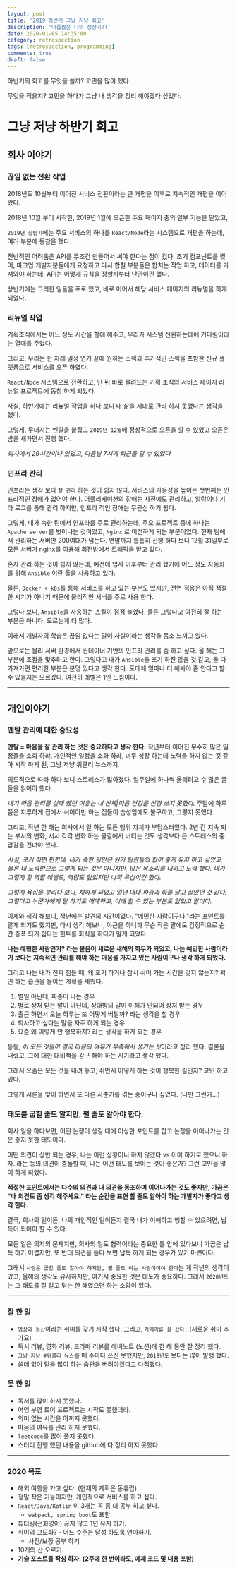 ```yaml
---
layout: post
title: '2019 하반기 그냥 저냥 회고'
description: '어줍짢은 나의 성장기?!'
date: 2020-01-05 14:35:00
category: retrospection
tags: [retrospection, programming]
comments: true
draft: false
---
```


하반기의 회고를 무엇을 쓸까? 고민을 많이 했다.

무엇을 적을지? 고민을 하다가 그냥 내 생각을 정리 해야겠다 싶었다.

# 그냥 저냥 하반기 회고

## 회사 이야기

### 끊임 없는 전환 작업

2018년도 10월부터 이어진 서비스 전환이라는 큰 개편을 이후로 지속적인 개편을 이어 왔다.

2018년 10월 부터 시작한, 2019년 1월에 오픈한 주요 페이지 중의 일부 기능을 맡았고,

`2019년 상반기`에는 주요 서비스의 하나를 `React/Node`라는 시스템으로 개편을 하는데, 여러 부분에 동참을 했다.

전반적인 어려움은 API를 무조건 만들어서 써야 한다는 점이 컸다. 초기 컴포넌트를 찢어, 마크업 개발자분들에게 요청하고 다시 합칠 부분들은 합치는 작업 하고, 데이터를 가져와야 하는데, API는 어떻게 규칙을 정할지부터 난관이긴 했다.

상반기에는 그러한 일들을 주로 했고, 바로 이어서 해당 서비스 페이지의 리뉴얼을 하게 되었다.

### 리뉴얼 작업

기획조직에서는 어느 정도 시간을 할애 해주고, 우리가 시스템 전환하는데에 기다림이라는 열매를 주었다.

그리고, 우리는 한 차례 일정 연기 끝에 원하는 스펙과 추가적인 스펙을 포함한 신규 플랫폼으로 서비스를 오픈 하였다.

`React/Node` 시스템으로 전환하고, 난 뒤 바로 몰려드는 기획 조직의 서비스 페이지 리뉴얼 프로젝트에 동참 하게 되었다.

사실, 하반기에는 리뉴얼 작업을 하다 보니 내 삶을 제대로 관리 하지 못했다는 생각을 했다.

그렇게, 무너지는 멘탈을 붙잡고 `2019년 12월`에 정상적으로 오픈을 할 수 있었고 오픈은 밤을 새가면서 진행 했다.

_회사에서 29시간이나 있었고, 다음날 7시에 퇴근을 할 수 있었다._

### 인프라 관리

인프라는 생각 보다 `잘 관리` 하는 것이 쉽지 않다. 서비스의 가용성을 높이는 첫번째는 인프라적인 장애가 없어야 한다. 어플리케이션의 장애는 사전에도 관리하고, 알람이나 기타 로그를 통해 관리 하지만, 인프라 적인 장애는 무관심 하기 쉽다.

그렇게, 내가 속한 팀에서 인프라를 주로 관리하는데, 주요 프로젝트 중에 하나는 `Apache server`를 벗어나는 것이었고, `Nginx` 로 이전하게 되는 부분이었다. 현재 팀에서 관리하는 서버만 200여대가 넘는다. 연말까지 틈틈히 진행 하다 보니 12월 31일부로 모든 서버가 nginx를 이용해 최전방에서 트래픽을 받고 있다.

혼자 관리 하는 것이 쉽지 않은데, 예전에 입사 이후부터 관리 했기에 어느 정도 자동화를 위해 `Ansible` 이란 툴을 사용하고 있다.

물론, `Docker + k8s`를 통해 서비스를 하고 있는 부분도 있지만, 전면 적용은 아직 적절한 시기가 아니기 때문에 물리적인 서버를 주로 사용 한다.

그렇다 보니, `Ansible`을 사용하는 스킬이 점점 늘었다. 물론 그렇다고 여전히 잘 하는 부분은 아니다. 모르는게 더 많다.

이래서 개발자의 학습은 끊임 없다는 말이 사실이라는 생각을 몸소 느끼고 있다.

앞으로는 물리 서버 환경에서 컨테이너 기반의 인프라 관리를 좀 하고 싶다. 올 해는 그 부분에 초점을 맞추려고 한다. 그렇다고 내가 `Ansible`을 포기 하진 않을 것 같고, 둘 다 가져가면 편리한 부분은 분명 있다고 생각 한다. 도대체 얼마나 더 해봐야 좀 안다고 할 수 있을지는 모르겠다. 여전히 레벨은 1인 느낌이다.

---

## 개인이야기

### 멘탈 관리에 대한 중요성

**멘탈 = 마음을 잘 관리 하는 것은 중요하다고 생각 한다.** 작년부터 이어진 무수히 많은 일정들을 소화 하랴, 개인적인 일정을 소화 하랴, 너무 성장 하는데 노력을 하지 않는 것 같아 시작 하게 된, 그냥 저냥 위클리 뉴스까지.

의도적으로 따라 하다 보니 스트레스가 많아졌다. 일주일에 하나씩 올리려고 수 많은 글들을 읽어야 했다.

_내가 마음 관리를 실패 했던 이유는 내 신체|마음 건강을 신경 쓰지 못했다._ 주말에 하루쯤은 지루하게 집에서 쉬어야만 하는 집돌이 습성임에도 불구하고, 그렇지 못했다.

그리고, 작년 한 해는 회사에서 일 하는 모든 행위 자체가 부담스러웠다. 2년 간 지속 되는 부서의 변화, 시시 각각 변화 하는 물결에서 버티는 것도 생각보다 큰 스트레스의 중압감을 견뎌야 했다.

_사실, 포기 하면 편한데, 내가 속한 팀만은 뭔가 팀원들의 합이 좋게 유지 하고 싶었고, 물론 내 노력만으로 그렇게 되는 것은 아니지만, 많은 목소리를 내려고 노력 했다. 내가 그렇게 할 역할 레벨도, 역량도 없었지만 나의 욕심이긴 했다._

_그렇게 욕심을 부리다 보니, 체하게 되었고 일년 내내 짜증과 화를 달고 살았던 것 같다. 그렇다고 누군가에게 말 하기도 애매하고, 이해 할 수 있는 부분도 없었고 말이다._

이제와 생각 해보니, 작년에는 발견의 시간이었다. "예민한 사람이구나."라는 포인트를 알게 되기도 했지만, 다시 생각 해보니, 야근을 하니까 무슨 작은 말에도 감정적으로 순간 증폭 되기 쉽다는 힌트를 회식을 하다가 알게 되었다.

**나는 예민한 사람인가? 라는 물음이 새로운 새해의 화두가 되었고, 나는 예민한 사람이라기 보다는 지속적인 관리를 해야 하는 마음을 가지고 있는 사람이구나 생각 하게 되었다.**

그리고 나는 내가 진짜 힘들 때, 왜 포기 하거나 잠시 쉬어 가는 시간을 갖지 않는지? 확인 하는 습관을 들이는 계획을 세웠다.

1. 별일 아닌데, 짜증이 나는 경우
2. 별로 상처 받는 말이 아닌데, 상대방의 말이 이해가 안되어 상처 받는 경우
3. 출근 하면서 오늘 하루는 또 어떻게 버틸까? 라는 생각을 할 경우
4. 퇴사하고 싶다는 말을 자주 하게 되는 경우
5. 요즘 왜 이렇게 안 행복하지? 라는 생각을 하게 되는 경우

등등, *이 모든 것들이 결국 마음의 여유가 부족해서 생기는 탓*이라고 정리 했다. 결론을 내렸고, 그에 대한 대비책을 강구 해야 하는 시기라고 생각 했다.

그래서 요즘은 모든 것을 내려 놓고, 쉬면서 어떻게 하는 것이 행복한 길인지? 고민 하고 있다.

그렇게 서른을 맞이 하면서 또 다른 사춘기를 겪는 중이구나 싶었다. (나만 그런가...)

### 태도를 굽힐 줄도 알지만, 펼 줄도 알아야 한다.

회사 일을 하다보면, 어떤 논쟁이 생길 때에 이상한 포인트를 잡고 논쟁을 이어나가는 것은 좋지 못한 태도이다.

어떤 의견이 상반 되는 경우, 나는 이런 상황이니 하지 않겠다 vs 이미 하기로 했으니 하자. 라는 등의 의견이 충돌할 때, 나는 어떤 태도를 보이는 것이 좋은가? 그런 고민을 많이 하게 되었다.

**적절한 포인트에서는 다수의 의견과 내 의견을 동조하며 이어나가는 것도 좋지만, 가끔은 "내 의견도 좀 생각 해주세요." 라는 순간을 표현 할 줄도 알아야 하는 개발자가 좋다고 생각 한다.**

결국, 회사의 일이든, 나의 개인적인 일이든지 결국 내가 이해하고 행할 수 있으려면, 납득이 되어야 할 수 있다.

모든 일은 의지의 문제지만, 회사의 일도 협력이라는 중요한 틀 안에 있다보니 가끔은 납득 하기 어렵지만, 또 반대 의견을 듣다 보면 납득 하게 되는 경우가 있기 마련이다.

그래서 `사람은 굽힐 줄도 알아야 하지만, 펼 줄도 아는 사람이어야 한다`는 게 작년의 생각이었고, 올해의 생각도 유사하지만, 여기서 중요한 것은 태도가 중요하다. 그래서 `2020년도`는 그 태도를 잘 갈고 닦는 한 해였으면 하는 소망이 있다.

---

### 잘 한 일

- `명상과 등산`이라는 취미를 갖기 시작 했다. 그리고, `카메라를 잘 샀다.` (새로운 취미 추가요)
- 독서 리뷰, 영화 리뷰, 드라마 리뷰를 에버노트 (노션)에 한 해 동안 잘 정리 했다.
- `그냥 저냥 #위클리 뉴스`를 매 주마다 쓰진 못했지만, `2018년도` 보다는 많이 발행 했다.
- 쓸데 없이 말을 많이 하는 습관을 버려야겠다고 다짐했다.

### 못 한 일

- 독서를 많이 하지 못했다.
- 어영 부영 토이 프로젝트는 시작도 못했더라.
- 의미 없는 시간을 아끼지 못했다.
- 마음의 여유를 관리 하지 못했다.
- `leetcode`를 많이 풀지 못했다.
- 스터디 진행 했던 내용을 github에 다 정리 하지 못했다.

---

### 2020 목표

- 해외 여행을 가고 싶다. (현재의 계획은 동유럽)
- 정말 작은 기능이지만, 개인적으로 서비스를 하고 싶다.
- `React/Java/Kotlin` 이 3개는 꼭 좀 더 공부 하고 싶다.
  - `webpack, spring boot`도 포함.
- 튜터링(전화영어) 끊지 않고 1년 유지 하기.
- 취미의 고도화? - 어느 수준은 달성 하도록 연마하기.
  - 사진/보정 공부 하기
- 10개의 산 오르기.
- **기술 포스트를 작성 하자. (2주에 한 번이라도, 예제 코드 및 내용 포함)**
